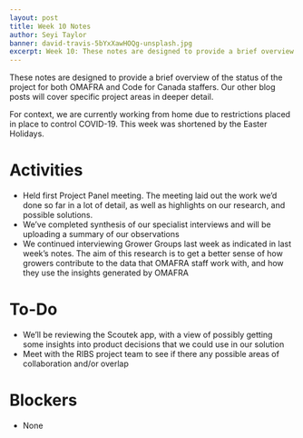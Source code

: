 ```yaml
---
layout: post
title: Week 10 Notes
author: Seyi Taylor
banner: david-travis-5bYxXawHOQg-unsplash.jpg
excerpt: Week 10: These notes are designed to provide a brief overview of the status of the project for both OMAFRA and Code for Canada staffers. Our other blog posts will cover specific project areas in deeper detail.
---
```


These notes are designed to provide a brief overview of the status of the project for both OMAFRA and Code for Canada staffers. Our other blog posts will cover specific project areas in deeper detail.

For context, we are currently working from home due to restrictions placed in place to control COVID-19. This week was shortened by the Easter Holidays. 


# Activities
- Held first Project Panel meeting. The meeting laid out the work we’d done so far in a lot of detail, as well as highlights on our research, and possible solutions.  
- We’ve completed synthesis of our specialist interviews and will be uploading a summary of our observations
- We continued interviewing Grower Groups last week as indicated in last week’s notes.  The aim of this research is to get a better sense of how growers contribute to the data that OMAFRA staff work with, and how they use the insights generated by OMAFRA


# To-Do
- We’ll be reviewing the Scoutek app, with a view of possibly getting some insights into product decisions that we could use in our solution
- Meet with the RIBS project team to see if there any possible areas of collaboration and/or overlap


# Blockers
- None


